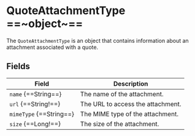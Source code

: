 # QuoteAttachmentType ==~object~==

The `QuoteAttachmentType` is an object that contains information about an attachment associated with a quote. 

## Fields

| Field                 | Description                                       |
| --------------------- | ------------------------------------------------- |
| `name` {==String==}   | The name of the attachment.                       |
| `url` {==String!==}   | The URL to access the attachment.                 |
| `mimeType` {==String==}| The MIME type of the attachment.                 |
| `size` {==Long!==}    | The size of the attachment.                       |

